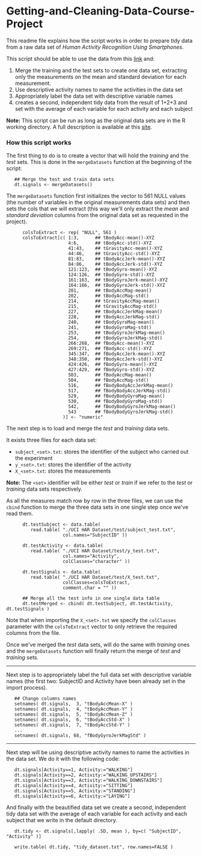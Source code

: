 Getting-and-Cleaning-Data-Course-Project
========================================

This readme file explains how the script works in order to prepare tidy data from a raw data set of _Human Activity Recognition Using Smartphones_.

This script should be able to use the data from this [link](https://d396qusza40orc.cloudfront.net/getdata%2Fprojectfiles%2FUCI%20HAR%20Dataset.zip) and:  
1. Merge the training and the test sets to create one data set, extracting only the measurements on the mean and standard deviation for each measurement.  
2. Use descriptive activity names to name the activities in the data set  
3. Appropriately label the data set with descriptive variable names  
4. creates a second, independent tidy data from the result of 1+2+3 and set with the average of each variable for each activity and each subject  
  
**Note:** This script can be run as long as the original data sets are in the R working directory. A full description is available at this [site](http://archive.ics.uci.edu/ml/datasets/Human+Activity+Recognition+Using+Smartphones).
  
### How this script works  
  
The first thing to do is to create a vector that will hold the _training_ and the _test_ sets. This is done in the `mergeDatasets` function at the beginning of the script:

```
   ## Merge the test and train data sets
   dt.signals <- mergeDatasets()
```
  
The `mergeDatasets` function first initializes the vector to 561 NULL values (the number of variables in the original measurements data sets) and then sets the cols that we will extract (this way we'll only extract the _mean_ and _standard deviation_ columns from the original data set as requested in the project).

```
      colsToExtract <- rep( "NULL", 561 )
      colsToExtract[c( 1:3,      ## tBodyAcc-mean()-XYZ
                       4:6,      ## tBodyAcc-std()-XYZ
                       41:43,    ## tGravityAcc-mean()-XYZ
                       44:46,    ## tGravityAcc-std()-XYZ
                       81:83,    ## tBodyAccJerk-mean()-XYZ
                       84:86,    ## tBodyAccJerk-std()-XYZ
                       121:123,  ## tBodyGyro-mean()-XYZ
                       124:126,  ## tBodyGyro-std()-XYZ
                       161:163,  ## tBodyGyroJerk-mean()-XYZ
                       164:166,  ## tBodyGyroJerk-std()-XYZ
                       201,      ## tBodyAccMag-mean()
                       202,      ## tBodyAccMag-std()
                       214,      ## tGravityAccMag-mean()
                       215,      ## tGravityAccMag-std()
                       227,      ## tBodyAccJerkMag-mean()
                       228,      ## tBodyAccJerkMag-std()
                       240,      ## tBodyGyroMag-mean()
                       241,      ## tBodyGyroMag-std()
                       253,      ## tBodyGyroJerkMag-mean()
                       254,      ## tBodyGyroJerkMag-std()
                       266:268,  ## fBodyAcc-mean()-XYZ
                       269:271,  ## fBodyAcc-std()-XYZ
                       345:347,  ## fBodyAccJerk-mean()-XYZ
                       348:350,  ## fBodyAccJerk-std()-XYZ
                       424:426,  ## fBodyGyro-mean()-XYZ
                       427:429,  ## fBodyGyro-std()-XYZ
                       503,      ## fBodyAccMag-mean()
                       504,      ## fBodyAccMag-std()
                       516,      ## fBodyBodyAccJerkMag-mean()
                       517,      ## fBodyBodyAccJerkMag-std()
                       529,      ## fBodyBodyGyroMag-mean()
                       530,      ## fBodyBodyGyroMag-std()
                       542,      ## fBodyBodyGyroJerkMag-mean()
                       543       ## fBodyBodyGyroJerkMag-std()
                     )] <- "numeric"
```

The next step is to load and merge the _test_ and _training_ data sets. 

It exists three files for each data set:
* `subject_<set>.txt`: stores the identifier of the subject who carried out the experiment
* `y_<set>.txt`: stores the identifier of the activity
* `X_<set>.txt`: stores the measurements

**Note:** The `<set>` identifier will be either _test_ or _train_ if we refer to the _test_ or _training_ data sets respectively.

As all the measures match row by row in the three files, we can use the `cbind` function to merge the three data sets in one single step once we've read them.

```
      dt.testSubject <- data.table(
         read.table( "./UCI HAR Dataset/test/subject_test.txt",
                     col.names="SubjectID" ))
      
      dt.testActivity <- data.table(
         read.table( "./UCI HAR Dataset/test/y_test.txt",
                     col.names="Activity", 
                     colClasses="character" ))
      
      dt.testSignals <- data.table(
         read.table( "./UCI HAR Dataset/test/X_test.txt",
                     colClasses=colsToExtract,
                     comment.char = "" ))

      ## Merge all the test info in one single data table
      dt.testMerged <- cbind( dt.testSubject, dt.testActivity, dt.testSignals )
```

Note that when importing the `X_<set>.txt` we specify the `colClasses` parameter with the `colsToExtract` vector to only retrieve the required columns from the file. 

Once we've merged the _test_ data sets, will do the same with _training_ ones and the  `mergeDatasets` function will finally return the merge of _test_ and _training_ sets.

*****

Next step is to appropriately label the full data set with descriptive variable names (the first two: SubjectID and Activity have been already set in the import process).

```
   ## Change columns names   
   setnames( dt.signals,  3, "tBodyAccMean-X" )
   setnames( dt.signals,  4, "tBodyAccMean-Y" )
   setnames( dt.signals,  5, "tBodyAccMean-Z" )
   setnames( dt.signals,  6, "tBodyAccStd-X" )
   setnames( dt.signals,  7, "tBodyAccStd-Y" )
   ...
   setnames( dt.signals, 68, "fBodyGyroJerkMagStd" )
```

*****

Next step will be using descriptive activity names to name the activities in the data set. We do it with the following code:

```
   dt.signals[Activity==1, Activity:="WALKING"]
   dt.signals[Activity==2, Activity:="WALKING_UPSTAIRS"]
   dt.signals[Activity==3, Activity:="WALKING_DOWNSTAIRS"]
   dt.signals[Activity==4, Activity:="SITTING"]
   dt.signals[Activity==5, Activity:="STANDING"]
   dt.signals[Activity==6, Activity:="LAYING"]
```

And finally with the beautified data set we create a second, independent tidy data set with the average of each variable for each activity and each subject that we write in the default directory.

```
   dt.tidy <- dt.signals[,lapply( .SD, mean ), by=c( "SubjectID", "Activity" )]
   
   write.table( dt.tidy, "tidy_dataset.txt", row.names=FALSE )
```

